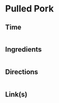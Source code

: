 # Pulled Pork

## Time 
```

```

## Ingredients
```

```


## Directions
```

```


## Link(s)
```

```
